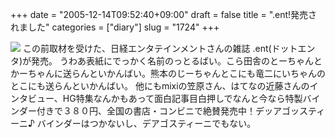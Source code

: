 +++
date = "2005-12-14T09:52:40+09:00"
draft = false
title = ".ent!発売されました"
categories = ["diary"]
slug = "1724"
+++

<img src="http://paperboy.img.jugem.jp/20051213_85101.jpg">
この前取材を受けた、日経エンタテインメントさんの雑誌 .ent(ドットエンタ)が発売。
うわあ表紙にでっかく名前のっとるばい。こら田舎のとーちゃんとかーちゃんに送らんといかんばい。熊本のじーちゃんとこにも竜二にいちゃんのとこにも送らんといかんばい。
他にもmixiの笠原さん、はてなの近藤さんのインタビュー、HG特集なんかもあって面白記事目白押しでなんと今なら特製バインダー付きで３８０円、全国の書店・コンビニで絶賛発売中！デッアゴッスティーニ♪
バインダーはつかないし、デアゴスティーニでもない。
